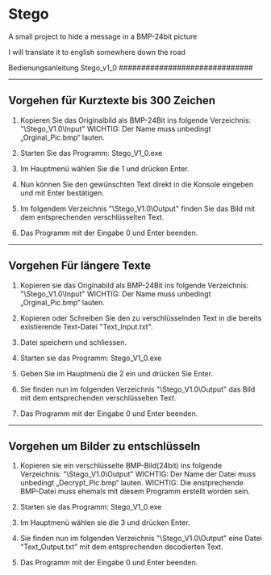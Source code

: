 # Stego
A small project to hide a message in a BMP-24bit picture

I will translate it to english somewhere down the road

Bedienungsanleitung Stego_v1_0
##############################

--------------------------------------
Vorgehen für Kurztexte bis 300 Zeichen
--------------------------------------

1. Kopieren Sie das Originalbild als BMP-24Bit ins folgende Verzeichnis:
   "\Stego_V1.0\Input"
   WICHTIG: Der Name muss unbedingt „Orginal_Pic.bmp“ lauten.

2. Starten Sie das Programm: Stego_V1_0.exe

3. Im Hauptmenü wählen Sie die 1 und drücken Enter.

4. Nun können Sie den gewünschten Text direkt in die Konsole eingeben und 
   mit Enter bestätigen.

5. Im folgendem Verzeichnis "\Stego_V1.0\Output" finden Sie das Bild mit dem
   entsprechenden verschlüsselten Text. 

6. Das Programm mit der Eingabe 0 und Enter beenden.

--------------------------
Vorgehen Für längere Texte
--------------------------

1. Kopieren sie das Originabild als BMP-24Bit ins folgende Verzeichnis:
   "\Stego_V1.0\Input"
   WICHTIG: Der Name muss unbedingt „Orginal_Pic.bmp“ lauten.

2. Kopieren oder Schreiben Sie den zu verschlüsselnden Text in die bereits
   existierende Text-Datei "Text_Input.txt".
   
3. Datei speichern und schliessen.

4. Starten sie das Programm: Stego_V1_0.exe

4. Geben Sie im Hauptmenü die 2 ein und drücken Sie Enter.

5. Sie finden nun im folgenden Verzeichnis "\Stego_V1.0\Output" das Bild mit
   dem entsprechenden verschlüsselten Text. 

6. Das Programm mit der Eingabe 0 und Enter beenden.

-----------------------------------
Vorgehen um Bilder zu entschlüsseln
-----------------------------------

1. Kopieren sie ein verschlüsselte BMP-Bild(24bit) ins folgende Verzeichnis:
   "\Stego_V1.0\Output"
   WICHTIG: Der Name der Datei muss unbedingt „Decrypt_Pic.bmp“ lauten.
   WICHTIG: Die enstprechende BMP-Datei muss ehemals mit diesem Programm erstellt
   worden sein.

2. Starten sie das Programm: Stego_V1_0.exe

3. Im Hauptmenü wählen sie die 3 und drücken Enter.

4. Sie finden nun im folgenden Verzeichnis "\Stego_V1.0\Output" eine Datei
   "Text_Output.txt" mit dem entsprechenden decodierten Text.

5. Das Programm mit der Eingabe 0 und Enter beenden.
